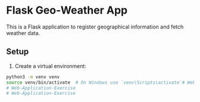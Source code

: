 # Flask Geo-Weather App

This is a Flask application to register geographical information and fetch weather data.

## Setup

1. Create a virtual environment:

```bash
python3 -m venv venv
source venv/bin/activate  # On Windows use `venv\Scripts\activate`# Web-Application-Exercise
# Web-Application-Exercise
# Web-Application-Exercise

